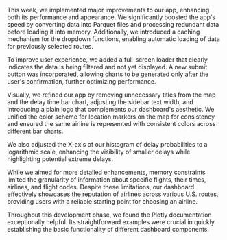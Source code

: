This week, we implemented major improvements to our app, enhancing both its performance and appearance. We significantly boosted the app's speed by converting data into Parquet files and processing redundant data before loading it into memory. Additionally, we introduced a caching mechanism for the dropdown functions, enabling automatic loading of data for previously selected routes.

To improve user experience, we added a full-screen loader that clearly indicates the data is being filtered and not yet displayed. A new submit button was incorporated, allowing charts to be generated only after the user's confirmation, further optimizing performance.

Visually, we refined our app by removing unnecessary titles from the map and the delay time bar chart, adjusting the sidebar text width, and introducing a plain logo that complements our dashboard's aesthetic. We unified the color scheme for location markers on the map for consistency and ensured the same airline is represented with consistent colors across different bar charts.

We also adjusted the X-axis of our histogram of delay probabilities to a logarithmic scale, enhancing the visibility of smaller delays while highlighting potential extreme delays.

While we aimed for more detailed enhancements, memory constraints limited the granularity of information about specific flights, their times, airlines, and flight codes. Despite these limitations, our dashboard effectively showcases the reputation of airlines across various U.S. routes, providing users with a reliable starting point for choosing an airline.

Throughout this development phase, we found the Plotly documentation exceptionally helpful. Its straightforward examples were crucial in quickly establishing the basic functionality of different dashboard components.
